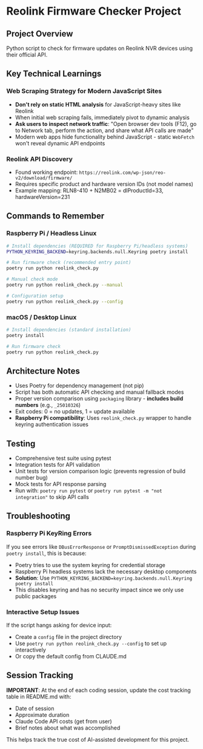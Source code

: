 # Reolink Firmware Checker Project

## Project Overview
Python script to check for firmware updates on Reolink NVR devices using their official API.

## Key Technical Learnings

### Web Scraping Strategy for Modern JavaScript Sites
- **Don't rely on static HTML analysis** for JavaScript-heavy sites like Reolink
- When initial web scraping fails, immediately pivot to dynamic analysis
- **Ask users to inspect network traffic**: "Open browser dev tools (F12), go to Network tab, perform the action, and share what API calls are made"
- Modern web apps hide functionality behind JavaScript - static `WebFetch` won't reveal dynamic API endpoints

### Reolink API Discovery
- Found working endpoint: `https://reolink.com/wp-json/reo-v2/download/firmware/`
- Requires specific product and hardware version IDs (not model names)
- Example mapping: RLN8-410 + N2MB02 = dlProductId=33, hardwareVersion=231

## Commands to Remember

### Raspberry Pi / Headless Linux
```bash
# Install dependencies (REQUIRED for Raspberry Pi/headless systems)
PYTHON_KEYRING_BACKEND=keyring.backends.null.Keyring poetry install

# Run firmware check (recommended entry point)
poetry run python reolink_check.py

# Manual check mode  
poetry run python reolink_check.py --manual

# Configuration setup
poetry run python reolink_check.py --config
```

### macOS / Desktop Linux
```bash
# Install dependencies (standard installation)
poetry install

# Run firmware check
poetry run python reolink_check.py
```

## Architecture Notes
- Uses Poetry for dependency management (not pip)
- Script has both automatic API checking and manual fallback modes
- Proper version comparison using `packaging` library - **includes build numbers** (e.g., `_25010326`)
- Exit codes: 0 = no updates, 1 = update available
- **Raspberry Pi compatibility**: Uses `reolink_check.py` wrapper to handle keyring authentication issues

## Testing
- Comprehensive test suite using pytest
- Integration tests for API validation
- Unit tests for version comparison logic (prevents regression of build number bug)
- Mock tests for API response parsing
- Run with: `poetry run pytest` or `poetry run pytest -m "not integration"` to skip API calls

## Troubleshooting

### Raspberry Pi KeyRing Errors
If you see errors like `DBusErrorResponse` or `PromptDismissedException` during `poetry install`, this is because:
- Poetry tries to use the system keyring for credential storage
- Raspberry Pi headless systems lack the necessary desktop components
- **Solution**: Use `PYTHON_KEYRING_BACKEND=keyring.backends.null.Keyring poetry install`
- This disables keyring and has no security impact since we only use public packages

### Interactive Setup Issues
If the script hangs asking for device input:
- Create a `config` file in the project directory
- Use `poetry run python reolink_check.py --config` to set up interactively
- Or copy the default config from CLAUDE.md

## Session Tracking
**IMPORTANT**: At the end of each coding session, update the cost tracking table in README.md with:
- Date of session
- Approximate duration  
- Claude Code API costs (get from user)
- Brief notes about what was accomplished

This helps track the true cost of AI-assisted development for this project.